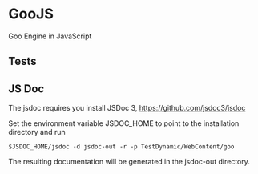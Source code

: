 GooJS
=====

Goo Engine in JavaScript


Tests
-----


JS Doc
------
The jsdoc requires you install JSDoc 3, https://github.com/jsdoc3/jsdoc

Set the environment variable JSDOC_HOME to point to the installation directory and run

    $JSDOC_HOME/jsdoc -d jsdoc-out -r -p TestDynamic/WebContent/goo

The resulting documentation will be generated in the jsdoc-out directory.
